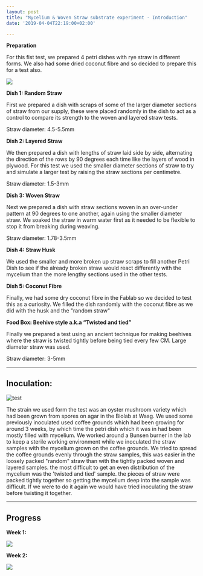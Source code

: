 ```yaml
---
layout: post
title: "Mycelium & Woven Straw substrate experiment - Introduction"
date: '2019-04-04T22:19:00+02:00'

---
```



**Preparation**


For this fist test, we prepared 4 petri dishes with rye straw in different forms. We also had some dried coconut fibre and so decided to prepare this for a test also.

![](/Preparation.jpg)

**Dish 1: Random Straw**

First we prepared a dish with scraps of some of the larger diameter sections of straw from our supply, these were placed randomly in the dish to act as a control to compare its strength to the woven and layered straw tests.

Straw diameter: 4.5-5.5mm

**Dish 2: Layered Straw**

We then prepared a dish with lengths of straw laid side by side, alternating the direction of the rows by 90 degrees each time like the layers of wood in plywood. For this test we used the smaller diameter sections of straw to try and simulate a larger test by raising the straw sections per centimetre.

Straw diameter: 1.5-3mm

**Dish 3: Woven Straw**

Next we prepared a dish with straw sections woven in an over-under pattern at 90 degrees to one another, again using the smaller diameter straw. We soaked the straw in warm water first as it needed to be flexible to stop it from breaking during weaving.

Straw diameter: 1.78-3.5mm

**Dish 4: Straw Husk**

We used the smaller and more broken up straw scraps to fill another Petri Dish to see if the already broken straw would react differently with the mycelium than the more lengthy sections used in the other tests.

**Dish 5: Coconut Fibre**

Finally, we had some  dry coconut fibre in the Fablab so we decided to test this as a curiosity. We filled the dish randomly with the coconut fibre as we did with the husk and the "random straw"

**Food Box: Beehive style a.k.a “Twisted and tied”**

Finally we prepared a test using an ancient technique for making beehives where the straw is twisted tightly before being tied every few CM. Large diameter straw was used.

Straw diameter: 3-5mm

---
**Inoculation:**
---

![test](/Inoculation.jpg)

 The strain we used form the test was an oyster mushroom variety which had been grown from spores on agar in the Biolab at Waag. We used some previously inoculated used coffee grounds which had been growing for around 3 weeks, by which time the petri dish which it was in had been mostly filled with mycelium. We worked around a Bunsen burner in the lab to keep a sterile working environment while we inoculated the straw samples with the mycelium grown on the coffee grounds. We tried to spread the coffee grounds evenly through the straw samples, this was easier in the loosely packed "random" straw than with the tightly packed woven and layered samples. the most difficult to get an even distribution of the mycelium was the 'twisted and tied' sample. the pieces of straw were packed tightly together so getting the mycelium deep into the sample was difficult. If we were to do it again we would have tried inoculating the straw before twisting it together.

---
 **Progress**
 ---

**Week 1:**

![](/week1.jpg)

**Week 2:**

![](/Week2.jpg)
